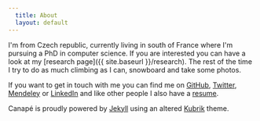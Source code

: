 ```yaml
---
  title: About
  layout: default
---
```


I'm from Czech republic, currently living in south of France where I'm pursuing
a PhD in computer science. If you are interested you can have a look at my
[research page]({{ site.baseurl }}/research). The rest of the time I try to do
as much climbing as I can, snowboard and take some photos.

If you want to get in touch with me you can find me on [GitHub][], [Twitter][],
[Mendeley][] or [LinkedIn][] and like other people I also have a [resume][CV].

Canapé is proudly powered by [Jekyll][] using an altered [Kubrik][] theme.

[Jekyll]: https://github.com/mojombo/jekyll
[Kubrik]: http://theme.wordpress.com/themes/kubrick/
[CNRS]: http://www.cnrs.fr/
[I3S]: http://www.i3s.unice.fr/
[MODALIS]: http://modalis.i3s.unice.fr/
[Twitter]: http://twitter.com/fikovnik/
[GitHub]: http://github.com/fikovnik/
[Mendeley]: http://www.mendeley.com/profiles/filip-krikava/
[LinkedIn]: http://fr.linkedin.com/in/filipkrikava
[CV]: https://docs.google.com/document/d/1Pu0v7bOq5B2yUVAR7kzgAyzaye1xNNhzaKZOoCytcFc/edit?hl=en_US&authkey=CILzkOIC
